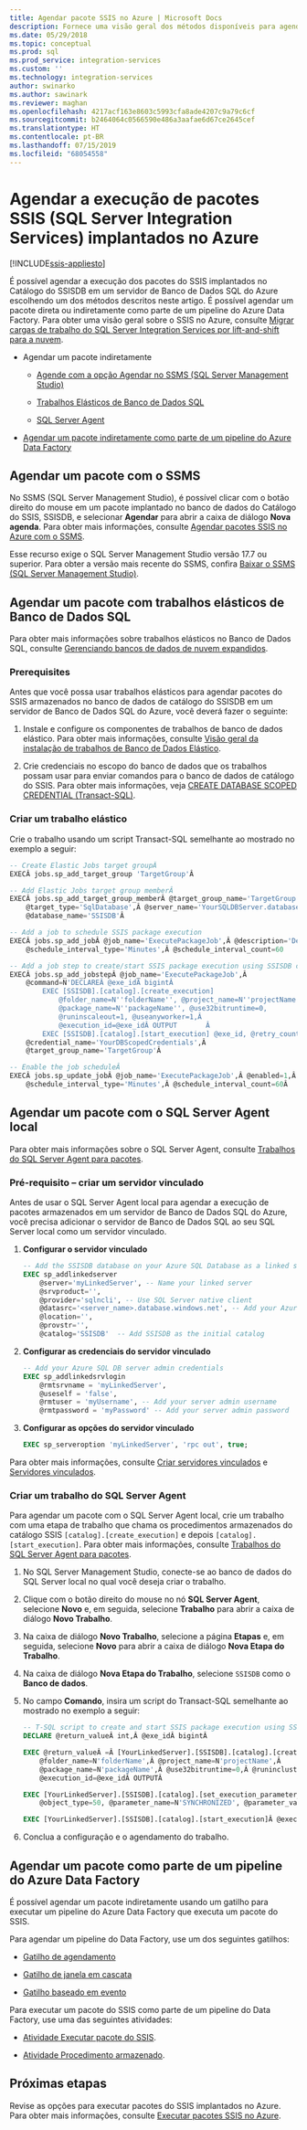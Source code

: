 ```yaml
---
title: Agendar pacote SSIS no Azure | Microsoft Docs
description: Fornece uma visão geral dos métodos disponíveis para agendar a execução de pacotes SSIS implantados para o Banco de Dados SQL do Azure.
ms.date: 05/29/2018
ms.topic: conceptual
ms.prod: sql
ms.prod_service: integration-services
ms.custom: ''
ms.technology: integration-services
author: swinarko
ms.author: sawinark
ms.reviewer: maghan
ms.openlocfilehash: 4217acf163e8603c5993cfa8ade4207c9a79c6cf
ms.sourcegitcommit: b2464064c0566590e486a3aafae6d67ce2645cef
ms.translationtype: HT
ms.contentlocale: pt-BR
ms.lasthandoff: 07/15/2019
ms.locfileid: "68054558"
---
```

# <a name="schedule-the-execution-of-sql-server-integration-services-ssis-packages-deployed-in-azure"></a>Agendar a execução de pacotes SSIS (SQL Server Integration Services) implantados no Azure

[!INCLUDE[ssis-appliesto](../../includes/ssis-appliesto-ssvrpluslinux-asdb-asdw-xxx.md)]



É possível agendar a execução dos pacotes do SSIS implantados no Catálogo do SSISDB em um servidor de Banco de Dados SQL do Azure escolhendo um dos métodos descritos neste artigo. É possível agendar um pacote direta ou indiretamente como parte de um pipeline do Azure Data Factory. Para obter uma visão geral sobre o SSIS no Azure, consulte [Migrar cargas de trabalho do SQL Server Integration Services por lift-and-shift para a nuvem](ssis-azure-lift-shift-ssis-packages-overview.md).

- Agendar um pacote indiretamente

  - [Agende com a opção Agendar no SSMS (SQL Server Management Studio)](#ssms)

  - [Trabalhos Elásticos de Banco de Dados SQL](#elastic)

  - [SQL Server Agent](#agent)

- [Agendar um pacote indiretamente como parte de um pipeline do Azure Data Factory](#activity)


## <a name="ssms"></a> Agendar um pacote com o SSMS

No SSMS (SQL Server Management Studio), é possível clicar com o botão direito do mouse em um pacote implantado no banco de dados do Catálogo do SSIS, SSISDB, e selecionar **Agendar** para abrir a caixa de diálogo **Nova agenda**. Para obter mais informações, consulte [Agendar pacotes SSIS no Azure com o SSMS](ssis-azure-schedule-packages-ssms.md).

Esse recurso exige o SQL Server Management Studio versão 17.7 ou superior. Para obter a versão mais recente do SSMS, confira [Baixar o SSMS (SQL Server Management Studio)](../../ssms/download-sql-server-management-studio-ssms.md).

## <a name="elastic"></a> Agendar um pacote com trabalhos elásticos de Banco de Dados SQL

Para obter mais informações sobre trabalhos elásticos no Banco de Dados SQL, consulte [Gerenciando bancos de dados de nuvem expandidos](https://docs.microsoft.com/azure/sql-database/sql-database-elastic-jobs-overview).

### <a name="prerequisites"></a>Prerequisites

Antes que você possa usar trabalhos elásticos para agendar pacotes do SSIS armazenados no banco de dados de catálogo do SSISDB em um servidor de Banco de Dados SQL do Azure, você deverá fazer o seguinte:

1.  Instale e configure os componentes de trabalhos de banco de dados elástico. Para obter mais informações, consulte [Visão geral da instalação de trabalhos de Banco de Dados Elástico](https://docs.microsoft.com/azure/sql-database/sql-database-elastic-jobs-service-installation).

2. Crie credenciais no escopo do banco de dados que os trabalhos possam usar para enviar comandos para o banco de dados de catálogo do SSIS. Para obter mais informações, veja [CREATE DATABASE SCOPED CREDENTIAL (Transact-SQL)](../../t-sql/statements/create-database-scoped-credential-transact-sql.md).

### <a name="create-an-elastic-job"></a>Criar um trabalho elástico

Crie o trabalho usando um script Transact-SQL semelhante ao mostrado no exemplo a seguir:

```sql
-- Create Elastic Jobs target groupÂ 
EXECÂ jobs.sp_add_target_group 'TargetGroup'Â 

-- Add Elastic Jobs target group memberÂ 
EXECÂ jobs.sp_add_target_group_memberÂ @target_group_name='TargetGroup',Â 
    @target_type='SqlDatabase',Â @server_name='YourSQLDBServer.database.windows.net',
    @database_name='SSISDB'Â 

-- Add a job to schedule SSIS package execution
EXECÂ jobs.sp_add_jobÂ @job_name='ExecutePackageJob',Â @description='Description',Â 
    @schedule_interval_type='Minutes',Â @schedule_interval_count=60

-- Add a job step to create/start SSIS package execution using SSISDB catalog stored procedures
EXECÂ jobs.sp_add_jobstepÂ @job_name='ExecutePackageJob',Â 
    @command=N'DECLAREÂ @exe_idÂ bigintÂ 
        EXEC [SSISDB].[catalog].[create_execution]
            @folder_name=N''folderName'', @project_name=N''projectName'',
            @package_name=N''packageName'', @use32bitruntime=0,
            @runinscaleout=1, @useanyworker=1,Â 
            @execution_id=@exe_idÂ OUTPUT       Â 
        EXEC [SSISDB].[catalog].[start_execution] @exe_id, @retry_count=0',Â 
    @credential_name='YourDBScopedCredentials',Â 
    @target_group_name='TargetGroup'Â 

-- Enable the job scheduleÂ 
EXECÂ jobs.sp_update_jobÂ @job_name='ExecutePackageJob',Â @enabled=1,Â 
    @schedule_interval_type='Minutes',Â @schedule_interval_count=60Â 
```

## <a name="agent"></a> Agendar um pacote com o SQL Server Agent local

Para obter mais informações sobre o SQL Server Agent, consulte [Trabalhos do SQL Server Agent para pacotes](../packages/sql-server-agent-jobs-for-packages.md).

### <a name="prerequisite---create-a-linked-server"></a>Pré-requisito – criar um servidor vinculado

Antes de usar o SQL Server Agent local para agendar a execução de pacotes armazenados em um servidor de Banco de Dados SQL do Azure, você precisa adicionar o servidor de Banco de Dados SQL ao seu SQL Server local como um servidor vinculado.

1.  **Configurar o servidor vinculado**

    ```sql
    -- Add the SSISDB database on your Azure SQL Database as a linked server to your SQL Server on premises
    EXEC sp_addlinkedserver
        @server='myLinkedServer', -- Name your linked server
        @srvproduct='',     
        @provider='sqlncli', -- Use SQL Server native client
        @datasrc='<server_name>.database.windows.net', -- Add your Azure SQL Database server endpoint
        @location='',
        @provstr='',
        @catalog='SSISDB'  -- Add SSISDB as the initial catalog
    ```

2.  **Configurar as credenciais do servidor vinculado**

    ```sql
    -- Add your Azure SQL DB server admin credentials
    EXEC sp_addlinkedsrvlogin
        @rmtsrvname = 'myLinkedServer',
        @useself = 'false',
        @rmtuser = 'myUsername', -- Add your server admin username
        @rmtpassword = 'myPassword' -- Add your server admin password
    ```

3.  **Configurar as opções do servidor vinculado**

    ```sql
    EXEC sp_serveroption 'myLinkedServer', 'rpc out', true;
    ```

Para obter mais informações, consulte [Criar servidores vinculados](../../relational-databases/linked-servers/create-linked-servers-sql-server-database-engine.md) e [Servidores vinculados](../../relational-databases/linked-servers/linked-servers-database-engine.md).

### <a name="create-a-sql-server-agent-job"></a>Criar um trabalho do SQL Server Agent

Para agendar um pacote com o SQL Server Agent local, crie um trabalho com uma etapa de trabalho que chama os procedimentos armazenados do catálogo SSIS `[catalog].[create_execution]` e depois `[catalog].[start_execution]`. Para obter mais informações, consulte [Trabalhos do SQL Server Agent para pacotes](../packages/sql-server-agent-jobs-for-packages.md).

1.  No SQL Server Management Studio, conecte-se ao banco de dados do SQL Server local no qual você deseja criar o trabalho.

2.  Clique com o botão direito do mouse no nó **SQL Server Agent**, selecione **Novo** e, em seguida, selecione **Trabalho** para abrir a caixa de diálogo **Novo Trabalho**.

3.  Na caixa de diálogo **Novo Trabalho**, selecione a página **Etapas** e, em seguida, selecione **Novo** para abrir a caixa de diálogo **Nova Etapa do Trabalho**.

4.  Na caixa de diálogo **Nova Etapa do Trabalho**, selecione `SSISDB` como o **Banco de dados**.

5.  No campo **Comando**, insira um script do Transact-SQL semelhante ao mostrado no exemplo a seguir:

    ```sql
    -- T-SQL script to create and start SSIS package execution using SSISDB stored procedures
    DECLARE @return_valueÂ int,Â @exe_idÂ bigintÂ 

    EXEC @return_valueÂ =Â [YourLinkedServer].[SSISDB].[catalog].[create_execution]Â 
        @folder_name=N'folderName',Â @project_name=N'projectName',Â 
        @package_name=N'packageName',Â @use32bitruntime=0,Â @runincluster=1,Â @useanyworker=1,
        @execution_id=@exe_idÂ OUTPUTÂ 

    EXEC [YourLinkedServer].[SSISDB].[catalog].[set_execution_parameter_value] @exe_id,
        @object_type=50, @parameter_name=N'SYNCHRONIZED', @parameter_value=1

    EXEC [YourLinkedServer].[SSISDB].[catalog].[start_execution]Â @execution_id=@exe_id
    ```

6.  Conclua a configuração e o agendamento do trabalho.

## <a name="activity"></a> Agendar um pacote como parte de um pipeline do Azure Data Factory

É possível agendar um pacote indiretamente usando um gatilho para executar um pipeline do Azure Data Factory que executa um pacote do SSIS.

Para agendar um pipeline do Data Factory, use um dos seguintes gatilhos:

- [Gatilho de agendamento](https://docs.microsoft.com/azure/data-factory/how-to-create-schedule-trigger)

- [Gatilho de janela em cascata](https://docs.microsoft.com/azure/data-factory/how-to-create-tumbling-window-trigger)

- [Gatilho baseado em evento](https://docs.microsoft.com/azure/data-factory/how-to-create-event-trigger)

Para executar um pacote do SSIS como parte de um pipeline do Data Factory, use uma das seguintes atividades:

- [Atividade Executar pacote do SSIS](https://docs.microsoft.com/azure/data-factory/how-to-invoke-ssis-package-ssis-activity).

- [Atividade Procedimento armazenado](https://docs.microsoft.com/azure/data-factory/how-to-invoke-ssis-package-stored-procedure-activity).

## <a name="next-steps"></a>Próximas etapas

Revise as opções para executar pacotes do SSIS implantados no Azure. Para obter mais informações, consulte [Executar pacotes SSIS no Azure](ssis-azure-run-packages.md).
